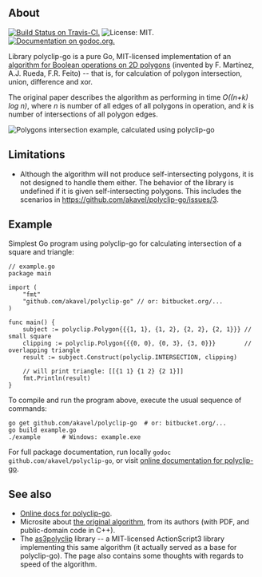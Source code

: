 ## About

[![Build Status on Travis-CI.](https://travis-ci.org/akavel/polyclip-go.svg?branch=master)](https://travis-ci.org/akavel/polyclip-go)
![License: MIT.](https://img.shields.io/badge/license-MIT-orange.svg)
[![Documentation on godoc.org.](https://godoc.org/github.com/akavel/polyclip-go?status.svg)](https://godoc.org/github.com/akavel/polyclip-go)

Library polyclip-go is a pure Go, MIT-licensed implementation of an [algorithm for Boolean operations on 2D polygons][fmartin] (invented by F. Martínez, A.J. Rueda, F.R. Feito) -- that is, for calculation of polygon intersection, union, difference and xor.

The original paper describes the algorithm as performing in time _O((n+k) log n)_, where _n_ is number of all edges of all polygons in operation, and _k_ is number of intersections of all polygon edges.

[fmartin]: http://wwwdi.ujaen.es/~fmartin/bool_op.html

![](http://img684.imageshack.us/img684/5296/drawqk.png 'Polygons intersection example, calculated using polyclip-go')

## Limitations

- Although the algorithm will not produce self-intersecting polygons, it is not designed
  to handle them either. The behavior of the library is undefined if it is given
  self-intersecting polygons. This includes the scenarios in
  https://github.com/akavel/polyclip-go/issues/3.

## Example

Simplest Go program using polyclip-go for calculating intersection of a square and triangle:

    // example.go
    package main

    import (
        "fmt"
        "github.com/akavel/polyclip-go" // or: bitbucket.org/...
    )

    func main() {
        subject := polyclip.Polygon{{{1, 1}, {1, 2}, {2, 2}, {2, 1}}} // small square
        clipping := polyclip.Polygon{{{0, 0}, {0, 3}, {3, 0}}}        // overlapping triangle
        result := subject.Construct(polyclip.INTERSECTION, clipping)

        // will print triangle: [[{1 1} {1 2} {2 1}]]
        fmt.Println(result)
    }

To compile and run the program above, execute the usual sequence of commands:

    go get github.com/akavel/polyclip-go  # or: bitbucket.org/...
    go build example.go
    ./example      # Windows: example.exe

For full package documentation, run locally `godoc github.com/akavel/polyclip-go`, or visit [online documentation for polyclip-go][godoc].

[godoc]: http://godoc.org/github.com/akavel/polyclip-go

## See also

- [Online docs for polyclip-go][godoc].
- Microsite about [the original algorithm][fmartin], from its authors (with PDF, and public-domain code in C++).
- The [as3polyclip] library -- a MIT-licensed ActionScript3 library implementing this same algorithm (it actually served as a base for polyclip-go). The page also contains some thoughts with regards to speed of the algorithm.

[as3polyclip]: http://code.google.com/p/as3polyclip/
